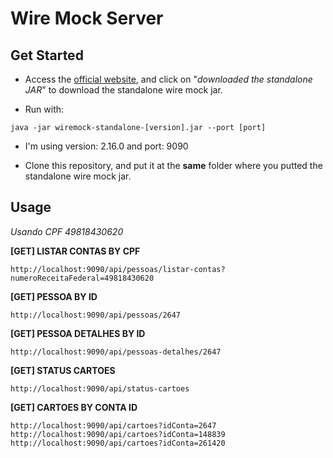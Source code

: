 # Wire Mock Server

## Get Started
- Access the [official website](http://wiremock.org/docs/running-standalone/), and click on "_downloaded the standalone JAR_" to download the standalone wire mock jar.

- Run with: 
```
java -jar wiremock-standalone-[version].jar --port [port]
```  
- I'm using version: 2.16.0 and port: 9090

- Clone this repository, and put it at the **same** folder where you putted the standalone wire mock jar. 

## Usage
_Usando CPF 49818430620_

**[GET] LISTAR CONTAS BY CPF**  
```
http://localhost:9090/api/pessoas/listar-contas?numeroReceitaFederal=49818430620
```
**[GET] PESSOA BY ID**
```
http://localhost:9090/api/pessoas/2647
```
**[GET] PESSOA DETALHES BY ID**  
```
http://localhost:9090/api/pessoas-detalhes/2647
```
**[GET] STATUS CARTOES** 
```
http://localhost:9090/api/status-cartoes
```
**[GET] CARTOES BY CONTA ID** 
```
http://localhost:9090/api/cartoes?idConta=2647
http://localhost:9090/api/cartoes?idConta=148839
http://localhost:9090/api/cartoes?idConta=261420
```
